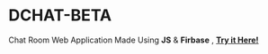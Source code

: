 # DCHAT-BETA
Chat Room Web Application Made Using **JS** &amp; **Firbase** , **[Try it Here!](https://d4rk1n.github.io/DCHAT-BETA/index.html)**
